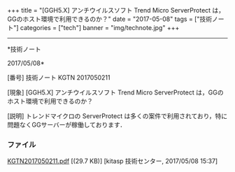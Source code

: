 ﻿+++
title = "[GGH5.X] アンチウイルスソフト Trend Micro ServerProtect は，GGのホスト環境で利用できるのか？"
date = "2017-05-08"
tags = ["技術ノート"]
categories = ["tech"]
banner = "img/technote.jpg"
+++

-----------------------------------------------------------------------------------------------------------------------------

*技術ノート

2017/05/08*


[番号]
技術ノート KGTN 2017050211

[現象]
[GGH5.X] アンチウイルスソフト Trend Micro ServerProtect
は，GGのホスト環境で利用できるのか？

[説明]
トレンドマイクロの ServerProtect
は多くの案件で利用されており，特に問題なくGGサーバーが稼働しております．


### ファイル

 
 


[KGTN2017050211.pdf](http://techreport.kitasp.net/attachments/download/3580/KGTN2017050211.pdf)
 [(29.7 KB)] [kitasp 技術センター, 2017/05/08
15:37]


 


 

